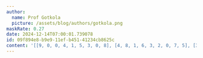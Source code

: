 ```yaml
---
author:
  name: Prof Gotkola
  picture: /assets/blog/authors/gotkola.png
maskRate: 0.27
date: 2024-12-14T07:00:01.739078
id: 09f894e8-b9e9-11ef-b451-41234cb8625c
content: '[[9, 0, 0, 4, 1, 5, 3, 0, 8], [4, 8, 1, 6, 3, 2, 0, 7, 5], [3, 0, 6, 9, 8, 7, 2, 0, 4], [1, 6, 5, 3, 2, 8, 4, 9, 7], [8, 4, 3, 7, 0, 9, 1, 2, 6], [7, 0, 9, 1, 0, 4, 8, 0, 3], [0, 3, 4, 5, 0, 1, 7, 8, 2], [0, 0, 0, 0, 7, 3, 0, 4, 9], [0, 0, 7, 0, 0, 6, 5, 3, 1]]'
---
```

